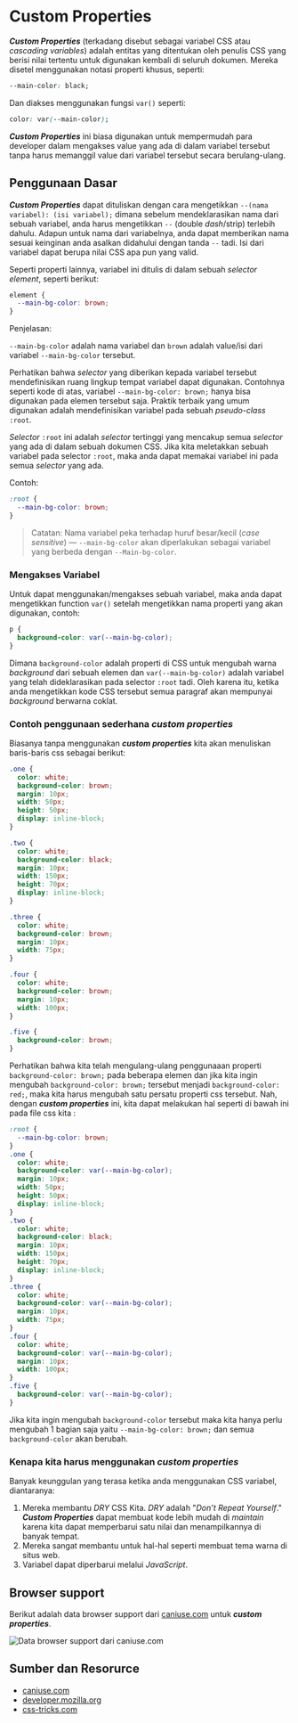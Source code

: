 # Custom Properties

***Custom Properties*** (terkadang disebut sebagai variabel CSS atau *cascading variables*) adalah entitas yang ditentukan oleh penulis CSS yang berisi nilai tertentu untuk digunakan kembali di seluruh dokumen. Mereka disetel menggunakan notasi properti khusus, seperti:

```css
--main-color: black;
```

Dan diakses menggunakan fungsi `var()` seperti:

```css
color: var(--main-color);
```

***Custom Properties*** ini biasa digunakan untuk mempermudah para developer dalam mengakses value yang ada di dalam variabel tersebut tanpa harus memanggil value dari variabel tersebut secara berulang-ulang.

## Penggunaan Dasar

***Custom Properties*** dapat dituliskan dengan cara mengetikkan `--(nama variabel): (isi variabel);` dimana sebelum mendeklarasikan nama dari sebuah variabel, anda harus mengetikkan `--` (double *dash*/strip) terlebih dahulu. Adapun untuk nama dari variabelnya, anda dapat memberikan nama sesuai keinginan anda asalkan didahului dengan tanda `--` tadi. Isi dari variabel dapat berupa nilai CSS apa pun yang valid.

Seperti properti lainnya, variabel ini ditulis di dalam sebuah *selector element*, seperti berikut:

```css
element {
  --main-bg-color: brown;
}
```

Penjelasan:

`--main-bg-color` adalah nama variabel dan `brown` adalah value/isi dari variabel `--main-bg-color` tersebut.

Perhatikan bahwa *selector* yang diberikan kepada variabel tersebut mendefinisikan ruang lingkup tempat variabel dapat digunakan. Contohnya seperti kode di atas, variabel `--main-bg-color: brown;` hanya bisa digunakan pada elemen tersebut saja. Praktik terbaik yang umum digunakan adalah mendefinisikan variabel pada sebuah *pseudo-class*  `:root`.

*Selector* `:root` ini adalah *selector* tertinggi yang mencakup semua *selector* yang ada di dalam sebuah dokumen CSS. Jika kita meletakkan sebuah variabel pada selector `:root`, maka anda dapat memakai variabel ini pada semua *selector* yang ada.

Contoh:

```css
:root {
  --main-bg-color: brown;
}
```

> Catatan: Nama variabel peka terhadap huruf besar/kecil (*case sensitive*) — `--main-bg-color` akan diperlakukan sebagai variabel yang berbeda dengan `--Main-bg-color`.

### Mengakses Variabel

Untuk dapat menggunakan/mengakses sebuah variabel, maka anda dapat mengetikkan function `var()` setelah mengetikkan nama properti yang akan digunakan, contoh:

```css
p {
  background-color: var(--main-bg-color);
}
```

Dimana `background-color` adalah properti di CSS untuk mengubah warna *background* dari sebuah elemen dan `var(--main-bg-color)` adalah variabel yang telah dideklarasikan pada selector `:root` tadi. Oleh karena itu, ketika anda mengetikkan kode CSS tersebut semua paragraf akan mempunyai *background* berwarna coklat.

### Contoh penggunaan sederhana ***custom properties***

Biasanya tanpa menggunakan ***custom properties*** kita akan menuliskan baris-baris css sebagai berikut:

```css
.one {
  color: white;
  background-color: brown;
  margin: 10px;
  width: 50px;
  height: 50px;
  display: inline-block;
}

.two {
  color: white;
  background-color: black;
  margin: 10px;
  width: 150px;
  height: 70px;
  display: inline-block;
}

.three {
  color: white;
  background-color: brown;
  margin: 10px;
  width: 75px;
}

.four {
  color: white;
  background-color: brown;
  margin: 10px;
  width: 100px;
}

.five {
  background-color: brown;
}
```

Perhatikan bahwa kita telah mengulang-ulang penggunaaan properti `background-color: brown;` pada beberapa elemen dan jika kita ingin mengubah `background-color: brown;` tersebut menjadi `background-color: red;`, maka kita harus mengubah satu persatu properti css tersebut. Nah, dengan ***custom properties*** ini, kita dapat melakukan hal seperti di bawah ini pada file css kita :

```css
:root {
  --main-bg-color: brown;
}
.one {
  color: white;
  background-color: var(--main-bg-color);
  margin: 10px;
  width: 50px;
  height: 50px;
  display: inline-block;
}
.two {
  color: white;
  background-color: black;
  margin: 10px;
  width: 150px;
  height: 70px;
  display: inline-block;
}
.three {
  color: white;
  background-color: var(--main-bg-color);
  margin: 10px;
  width: 75px;
}
.four {
  color: white;
  background-color: var(--main-bg-color);
  margin: 10px;
  width: 100px;
}
.five {
  background-color: var(--main-bg-color);
}
```

Jika kita ingin mengubah `background-color` tersebut maka kita hanya perlu mengubah 1 bagian saja yaitu `--main-bg-color: brown;` dan semua `background-color` akan berubah.

### Kenapa kita harus menggunakan ***custom properties***

Banyak keunggulan yang terasa ketika anda menggunakan CSS variabel, diantaranya:

 1. Mereka membantu *DRY* CSS Kita. *DRY* adalah "*Don’t Repeat Yourself*." ***Custom Properties*** dapat membuat kode lebih mudah di *maintain* karena kita dapat memperbarui satu nilai dan menampilkannya di banyak tempat.
 2. Mereka sangat membantu untuk hal-hal seperti membuat tema warna di situs web.
 3. Variabel dapat diperbarui melalui *JavaScript*.

## Browser support

Berikut adalah data browser support dari [caniuse.com](caniuse.com) untuk ***custom properties***.

![Data browser support dari caniuse.com](https://res.cloudinary.com/ireaderinokun/image/upload/v1633265298932/caniuse-embed/all/CSS-Variables.webp)

## Sumber dan Resorurce

- [caniuse.com](https://caniuse.com/)
- [developer.mozilla.org](https://developer.mozilla.org/)
- [css-tricks.com](https://css-tricks.com/)
